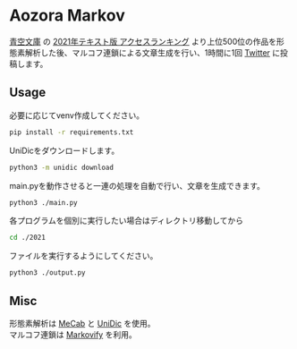 # Aozora Markov

[青空文庫](https://www.aozora.gr.jp)
の
[2021年テキスト版 アクセスランキング](https://www.aozora.gr.jp/access_ranking/2021_txt.html)
より上位500位の作品を形態素解析した後、マルコフ連鎖による文章生成を行い、1時間に1回
[Twitter](https://twitter.com/AozoraMarkov)
に投稿します。

## Usage

必要に応じてvenv作成してください。

```bash
pip install -r requirements.txt
```

UniDicをダウンロードします。

```bash
python3 -m unidic download
```

main.pyを動作させると一連の処理を自動で行い、文章を生成できます。

```bash
python3 ./main.py
```

各プログラムを個別に実行したい場合はディレクトリ移動してから

```bash
cd ./2021
```

ファイルを実行するようにしてください。

```bash
python3 ./output.py
```

## Misc

形態素解析は
[MeCab](https://github.com/taku910/mecab)
と
[UniDic](https://clrd.ninjal.ac.jp/unidic/)
を使用。  
マルコフ連鎖は
[Markovify](https://github.com/jsvine/markovify)
を利用。
